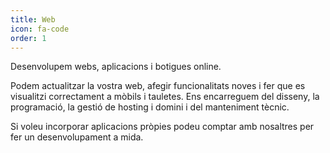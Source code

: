 ```yaml
---
title: Web
icon: fa-code
order: 1
---
```

Desenvolupem webs, aplicacions i botigues online.

Podem actualitzar la vostra web, afegir funcionalitats noves i fer que es visualitzi correctament a mòbils i tauletes. Ens encarreguem del disseny, la programació, la gestió de hosting i domini i del manteniment tècnic.

Si voleu incorporar aplicacions pròpies podeu comptar amb nosaltres per fer un desenvolupament a mida.

